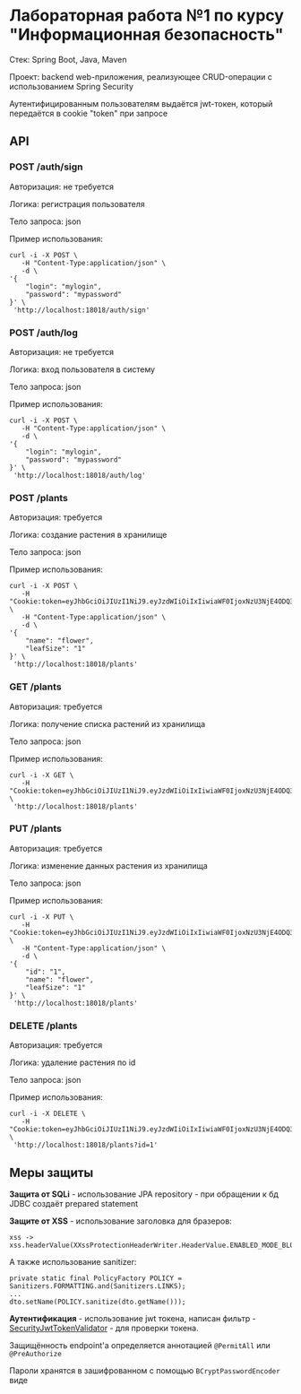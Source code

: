 # Лабораторная работа №1 по курсу "Информационная безопасность"

Стек: Spring Boot, Java, Maven

Проект: backend web-приложения, реализующее CRUD-операции с использованием Spring Security

Аутентифицированным пользователям выдаётся jwt-токен, который передаётся в cookie "token" при запросе

## API

### POST /auth/sign

Авторизация: не требуется

Логика: регистрация пользователя

Тело запроса: json

Пример использования:
```
curl -i -X POST \
   -H "Content-Type:application/json" \
   -d \
'{
    "login": "mylogin",
    "password": "mypassword"
}' \
 'http://localhost:18018/auth/sign'
```

### POST /auth/log

Авторизация: не требуется

Логика: вход пользователя в систему

Тело запроса: json

Пример использования:
```
curl -i -X POST \
   -H "Content-Type:application/json" \
   -d \
'{
    "login": "mylogin",
    "password": "mypassword"
}' \
 'http://localhost:18018/auth/log'
```

### POST /plants

Авторизация: требуется

Логика: создание растения в хранилище

Тело запроса: json

Пример использования:
```
curl -i -X POST \
   -H "Cookie:token=eyJhbGciOiJIUzI1NiJ9.eyJzdWIiOiIxIiwiaWF0IjoxNzU3NjE4ODQ3LCJleHAiOjE3NTc3MDUyNDcsImF1dGhvcml0aWVzIjpbeyJhdXRob3JpdHkiOiJVU0VSIn1dfQ.7w6v9QiUXxYsXRuqgn4UQmgnEtxAscc_243s9xORm3c" \
   -H "Content-Type:application/json" \
   -d \
'{
    "name": "flower",
    "leafSize": "1"
}' \
 'http://localhost:18018/plants'
```

### GET /plants

Авторизация: требуется

Логика: получение списка растений из хранилища

Тело запроса: json

Пример использования:
```
curl -i -X GET \
   -H "Cookie:token=eyJhbGciOiJIUzI1NiJ9.eyJzdWIiOiIxIiwiaWF0IjoxNzU3NjE4ODQ3LCJleHAiOjE3NTc3MDUyNDcsImF1dGhvcml0aWVzIjpbeyJhdXRob3JpdHkiOiJVU0VSIn1dfQ.7w6v9QiUXxYsXRuqgn4UQmgnEtxAscc_243s9xORm3c" \
 'http://localhost:18018/plants'
```

### PUT /plants

Авторизация: требуется

Логика: изменение данных растения из хранилища

Тело запроса: json

Пример использования:
```
curl -i -X PUT \
   -H "Cookie:token=eyJhbGciOiJIUzI1NiJ9.eyJzdWIiOiIxIiwiaWF0IjoxNzU3NjE4ODQ3LCJleHAiOjE3NTc3MDUyNDcsImF1dGhvcml0aWVzIjpbeyJhdXRob3JpdHkiOiJVU0VSIn1dfQ.7w6v9QiUXxYsXRuqgn4UQmgnEtxAscc_243s9xORm3c" \
   -H "Content-Type:application/json" \
   -d \
'{
    "id": "1",
  	"name": "flower",
    "leafSize": "1"
}' \
 'http://localhost:18018/plants'
```

### DELETE /plants

Авторизация: требуется

Логика: удаление растения по id

Тело запроса: json

Пример использования:
```
curl -i -X DELETE \
   -H "Cookie:token=eyJhbGciOiJIUzI1NiJ9.eyJzdWIiOiIxIiwiaWF0IjoxNzU3NjE4ODQ3LCJleHAiOjE3NTc3MDUyNDcsImF1dGhvcml0aWVzIjpbeyJhdXRob3JpdHkiOiJVU0VSIn1dfQ.7w6v9QiUXxYsXRuqgn4UQmgnEtxAscc_243s9xORm3c" \
 'http://localhost:18018/plants?id=1'
```

## Меры защиты

**Защита от SQLi** - использование JPA repository - при обращении к бд JDBC создаёт prepared statement

**Защите от XSS** - использование заголовка для бразеров:
```
xss -> xss.headerValue(XXssProtectionHeaderWriter.HeaderValue.ENABLED_MODE_BLOCK)
```
А также использование sanitizer:
```
private static final PolicyFactory POLICY = Sanitizers.FORMATTING.and(Sanitizers.LINKS);
...
dto.setName(POLICY.sanitize(dto.getName()));
```
**Аутентификация** - использование jwt токена, написан фильтр - [SecurityJwtTokenValidator](\src\main\java\com\example\demo\security\SecurityJwtTokenValidator.java) - для проверки токена.

Защищённость endpoint'а определяется аннотацией `@PermitAll` или `@PreAuthorize`

Пароли хранятся в зашифрованном с помощью `BCryptPasswordEncoder` виде
